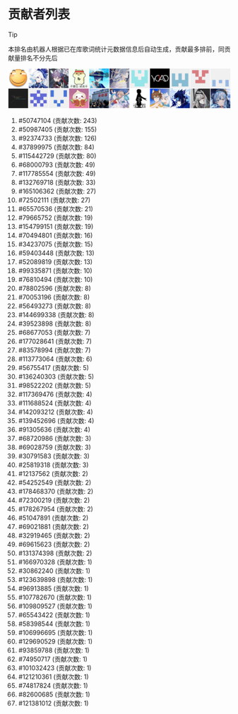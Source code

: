 # 贡献者列表

> [!TIP]
> 本排名由机器人根据已在库歌词统计元数据信息后自动生成，贡献最多排前，同贡献量排名不分先后

![贡献者头像画廊](./CONTRIBUTORS.svg)

1. #50747104 (贡献次数: 243)
2. #50987405 (贡献次数: 155)
3. #92374733 (贡献次数: 126)
4. #37899975 (贡献次数: 84)
5. #115442729 (贡献次数: 80)
6. #68000793 (贡献次数: 49)
7. #117785554 (贡献次数: 49)
8. #132769718 (贡献次数: 33)
9. #165106362 (贡献次数: 27)
10. #72502111 (贡献次数: 27)
11. #65570536 (贡献次数: 21)
12. #79665752 (贡献次数: 19)
13. #154799151 (贡献次数: 19)
14. #70494801 (贡献次数: 16)
15. #34237075 (贡献次数: 15)
16. #59403448 (贡献次数: 13)
17. #52089819 (贡献次数: 13)
18. #99335871 (贡献次数: 10)
19. #76810494 (贡献次数: 10)
20. #78802596 (贡献次数: 8)
21. #70053196 (贡献次数: 8)
22. #56493273 (贡献次数: 8)
23. #144699338 (贡献次数: 8)
24. #39523898 (贡献次数: 8)
25. #68677053 (贡献次数: 7)
26. #177028641 (贡献次数: 7)
27. #83578994 (贡献次数: 7)
28. #113773064 (贡献次数: 6)
29. #56755417 (贡献次数: 5)
30. #136240303 (贡献次数: 5)
31. #98522202 (贡献次数: 5)
32. #117369476 (贡献次数: 4)
33. #111688524 (贡献次数: 4)
34. #142093212 (贡献次数: 4)
35. #139452696 (贡献次数: 4)
36. #91305636 (贡献次数: 4)
37. #68720986 (贡献次数: 3)
38. #69028759 (贡献次数: 3)
39. #30791583 (贡献次数: 3)
40. #25819318 (贡献次数: 3)
41. #12137562 (贡献次数: 2)
42. #54252549 (贡献次数: 2)
43. #178468370 (贡献次数: 2)
44. #72300219 (贡献次数: 2)
45. #178267954 (贡献次数: 2)
46. #51047891 (贡献次数: 2)
47. #69021881 (贡献次数: 2)
48. #32919465 (贡献次数: 2)
49. #69615623 (贡献次数: 2)
50. #131374398 (贡献次数: 2)
51. #166970328 (贡献次数: 1)
52. #30862240 (贡献次数: 1)
53. #123639898 (贡献次数: 1)
54. #96913885 (贡献次数: 1)
55. #107782670 (贡献次数: 1)
56. #109809527 (贡献次数: 1)
57. #65543422 (贡献次数: 1)
58. #58398544 (贡献次数: 1)
59. #106996695 (贡献次数: 1)
60. #129690529 (贡献次数: 1)
61. #93859788 (贡献次数: 1)
62. #74950717 (贡献次数: 1)
63. #101032423 (贡献次数: 1)
64. #121210361 (贡献次数: 1)
65. #74817824 (贡献次数: 1)
66. #82600685 (贡献次数: 1)
67. #121381012 (贡献次数: 1)
